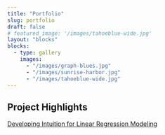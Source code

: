 ```yaml
---
title: "Portfolio"
slug: portfolio
draft: false
# featured_image: '/images/tahoeblue-wide.jpg'
layout: "blocks"
blocks:
  - type: gallery
    images:
      - "/images/graph-blues.jpg"
      - "/images/sunrise-harbor.jpg"
      - "/images/tahoeblue-wide.jpg"
---
```


## Project Highlights

[Developing Intuition for Linear Regression Modeling](https://github.com/bethgross/developing-intuition/blob/main/linear_regression.ipynb)


